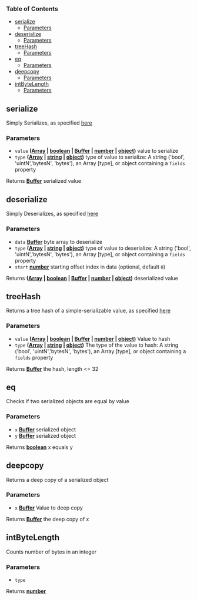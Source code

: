 <!-- Generated by documentation.js. Update this documentation by updating the source code. -->

### Table of Contents

-   [serialize][1]
    -   [Parameters][2]
-   [deserialize][3]
    -   [Parameters][4]
-   [treeHash][5]
    -   [Parameters][6]
-   [eq][7]
    -   [Parameters][8]
-   [deepcopy][9]
    -   [Parameters][10]
-   [intByteLength][11]
    -   [Parameters][12]

## serialize

Simply Serializes, as specified [here][13]

### Parameters

-   `value` **([Array][14] \| [boolean][15] \| [Buffer][16] \| [number][17] \| [object][18])** value to serialize
-   `type` **([Array][14] \| [string][19] \| [object][18])** type of value to serialize: A string ('bool', 'uintN','bytesN', 'bytes'), an Array [type], or object containing a `fields` property

Returns **[Buffer][16]** serialized value

## deserialize

Simply Deserializes, as specified [here][20]

### Parameters

-   `data` **[Buffer][16]** byte array to deserialize
-   `type` **([Array][14] \| [string][19] \| [object][18])** type of value to deserialize: A string ('bool', 'uintN','bytesN', 'bytes'), an Array [type], or object containing a `fields` property
-   `start` **[number][17]** starting offset index in data (optional, default `0`)

Returns **([Array][14] \| [boolean][15] \| [Buffer][16] \| [number][17] \| [object][18])** deserialized value

## treeHash

Returns a tree hash of a simple-serializable value, as specified [here][21]

### Parameters

-   `value` **([Array][14] \| [boolean][15] \| [Buffer][16] \| [number][17] \| [object][18])** Value to hash
-   `type` **([Array][14] \| [string][19] \| [object][18])** The type of the value to hash: A string ('bool', 'uintN','bytesN', 'bytes'), an Array [type], or object containing a `fields` property

Returns **[Buffer][16]** the hash, length &lt;= 32

## eq

Checks if two serialized objects are equal by value

### Parameters

-   `x` **[Buffer][16]** serialized object
-   `y` **[Buffer][16]** serialized object

Returns **[boolean][15]** x equals y

## deepcopy

Returns a deep copy of a serialized object

### Parameters

-   `x` **[Buffer][16]** Value to deep copy

Returns **[Buffer][16]** the deep copy of x

## intByteLength

Counts number of bytes in an integer

### Parameters

-   `type`  

Returns **[number][17]** 

[1]: #serialize

[2]: #parameters

[3]: #deserialize

[4]: #parameters-1

[5]: #treehash

[6]: #parameters-2

[7]: #eq

[8]: #parameters-3

[9]: #deepcopy

[10]: #parameters-4

[11]: #intbytelength

[12]: #parameters-5

[13]: https://github.com/ethereum/eth2.0-specs/blob/master/specs/simple-serialize.md#serializeencode

[14]: https://developer.mozilla.org/docs/Web/JavaScript/Reference/Global_Objects/Array

[15]: https://developer.mozilla.org/docs/Web/JavaScript/Reference/Global_Objects/Boolean

[16]: https://nodejs.org/api/buffer.html

[17]: https://developer.mozilla.org/docs/Web/JavaScript/Reference/Global_Objects/Number

[18]: https://developer.mozilla.org/docs/Web/JavaScript/Reference/Global_Objects/Object

[19]: https://developer.mozilla.org/docs/Web/JavaScript/Reference/Global_Objects/String

[20]: https://github.com/ethereum/eth2.0-specs/blob/master/specs/simple-serialize.md#deserializedecode

[21]: https://github.com/ethereum/eth2.0-specs/blob/master/specs/simple-serialize.md#tree-hash
